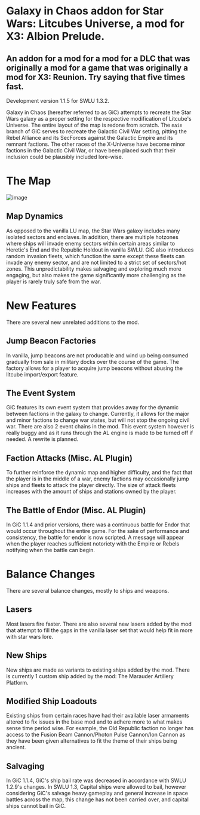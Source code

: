 # Galaxy in Chaos addon for Star Wars: Litcubes Universe, a mod for X3: Albion Prelude.
## An addon for a mod for a mod for a DLC that was originally a mod for a game that was originally a mod for X3: Reunion. Try saying that five times fast.

Development version 1.1.5 for SWLU 1.3.2.

Galaxy in Chaos (hereafter referred to as GiC) attempts to recreate the Star Wars galaxy as a proper setting for the respective modification of Litcube's Universe. The entire layout of the map is redone from scratch.
The `main` branch of GiC serves to recreate the Galactic Civil War setting, pitting the Rebel Alliance and its SecForces against the Galactic Empire and its remnant factions.
The other races of the X-Universe have become minor factions in the Galactic Civil War, or have been placed such that their inclusion could be plausibly included lore-wise.

# The Map
![image](https://github.com/user-attachments/assets/64f7071e-bd7e-44b3-9796-2e7d3aee16ff)

## Map Dynamics
As opposed to the vanilla LU map, the Star Wars galaxy includes many isolated sectors and enclaves. In addition, there are multiple hotzones where ships will invade enemy sectors within certain areas similar to Heretic's End and the Republic Holdout in vanilla SWLU.
GiC also introduces random invasion fleets, which function the same except these fleets can invade any enemy sector, and are not limited to a strict set of sectors/hot zones. This unpredictability makes salvaging and exploring much more engaging, but also makes the game significantly more challenging as the player is rarely truly safe from the war.


# New Features
There are several new unrelated additions to the mod.
## Jump Beacon Factories
In vanilla, jump beacons are not producable and wind up being consumed gradually from sale in military docks over the course of the game. The factory allows for a player to acquire jump beacons without abusing the litcube import/export feature.
## The Event System 
GiC features its own event system that provides away for the dynamic between factions in the galaxy to change. Currently, it allows for the major and minor factions to change war states, but will not stop the ongoing civil war. There are also 2 event chains in the mod.
This event system however is really buggy and as it runs through the AL engine is made to be turned off if needed. A rewrite is planned.
## Faction Attacks (Misc. AL Plugin)
To further reinforce the dynamic map and higher difficulty, and the fact that the player is in the middle of a war, enemy factions may occasionally jump ships and fleets to attack the player directly. The size of attack fleets increases with the amount of ships and stations owned by the player.
## The Battle of Endor (Misc. AL Plugin)
In GiC 1.1.4 and prior versions, there was a continuous battle for Endor that would occur throughout the entire game. For the sake of performance and consistency, the battle for endor is now scripted. A message will appear when the player reaches sufficient notoriety with the Empire or Rebels notifying when the battle can begin.

# Balance Changes
There are several balance changes, mostly to ships and weapons.
## Lasers
Most lasers fire faster. There are also several new lasers added by the mod that attempt to fill the gaps in the vanilla laser set that would help fit in more with star wars lore.
## New Ships
New ships are made as variants to existing ships added by the mod. There is currently 1 custom ship added by the mod: The Marauder Artillery Platform.
## Modified Ship Loadouts
Existing ships from certain races have had their available laser armaments altered to fix issues in the base mod and to adhere more to what makes sense time period wise.
For example, the Old Republic faction no longer has access to the Fusion Beam Cannon/Photon Pulse Cannon/Ion Cannon as they have been given alternatives to fit the theme of their ships being ancient.
## Salvaging
In GiC 1.1.4, GiC's ship bail rate was decreased in accordance with SWLU 1.2.9's changes. In SWLU 1.3, Capital ships were allowed to bail, however considering GiC's salvage heavy gameplay and general increase in space battles across the map, this change has not been carried over, and capital ships cannot bail in GiC.
